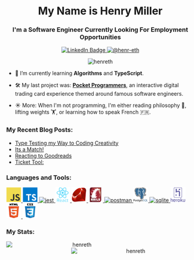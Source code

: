 <h1 align="center">My Name is Henry Miller</h1>
<h3 align="center">I'm a Software Engineer Currently Looking For Employment Opportunities</h3>

<div align='center'>
  <a href="https://linkedin.com/in/henrym01">
    <img src="https://img.shields.io/badge/LinkedIn-blue?style=for-the-badge&logo=linkedin&logoColor=white" alt="LinkedIn Badge"/>
  </a>
    <a href="https://medium.com/@henr-eth">
      <img src="https://img.shields.io/badge/Medium-gray?logo=medium&logoColor=white&style=for-the-badge" alt="@henr-eth"/>
  </a>
  <p> <img src="https://komarev.com/ghpvc/?username=henreth&label=Profile%20views&color=lightgrey&style=flat" alt="henreth" /> </p>
</div>

<p align='left'>
  
- 🚀 I’m currently learning **Algorithms** and **TypeScript**.

<!-- - ✍️ You can find articles that I have written at: [@henr-eth](https://medium.com/@henr-eth) -->

- 🛠 My last project was: [**Pocket Programmers**](https://github.com/henreth/pocketpros), an interactive digital trading card experience themed around famous software engineers.

<!-- - 💬 Ask me about **JavaScript, React.js, Ruby, Rails, SQL** -->

- ☀️ More: When I'm not programming, I'm either reading philosophy 📖, lifting weights 🏋️, or learning how to speak French 🇫🇷.
  
</p>

<h3 align='left'>My Recent Blog Posts:</h3>
<p align='left'>
  
<!-- BLOG-POST-LIST:START -->
- [Type Testing my Way to Coding Creativity](https://henr-eth.medium.com/type-testing-my-way-to-coding-creativity-d461f43a448f?source=rss-f6d7a68e750c------2)
- [Its a Match!](https://henr-eth.medium.com/its-a-match-1ccd24730254?source=rss-f6d7a68e750c------2)
- [Reacting to Goodreads](https://henr-eth.medium.com/reacting-to-goodreads-2cb30714dbfe?source=rss-f6d7a68e750c------2)
- [Ticket Tool:](https://henr-eth.medium.com/fetch-requests-inputs-and-a-dynamic-url-4fe15919e877?source=rss-f6d7a68e750c------2)
<!-- BLOG-POST-LIST:END -->
  
</p>

<h3 align="left">Languages and Tools:</h3>
<p align="left"> 
    <a href="https://developer.mozilla.org/en-US/docs/Web/JavaScript" target="_blank" rel="noreferrer"> <img src="https://raw.githubusercontent.com/devicons/devicon/master/icons/javascript/javascript-original.svg" alt="javascript" width="40" height="40"/> </a> 
  <a href="https://www.typescriptlang.org/" target="_blank" rel="noreferrer"> <img src="https://raw.githubusercontent.com/devicons/devicon/master/icons/typescript/typescript-original.svg" alt="typescript" width="40" height="40"/> </a> 
  <a href="https://jestjs.io" target="_blank" rel="noreferrer"> <img src="https://www.vectorlogo.zone/logos/jestjsio/jestjsio-icon.svg" alt="jest" width="40" height="40"/> </a> 
  <a href="https://reactjs.org/" target="_blank" rel="noreferrer"> <img src="https://raw.githubusercontent.com/devicons/devicon/master/icons/react/react-original-wordmark.svg" alt="react" width="40" height="40"/> </a> 
  <a href="https://www.ruby-lang.org/en/" target="_blank" rel="noreferrer"> <img src="https://raw.githubusercontent.com/devicons/devicon/master/icons/ruby/ruby-original.svg" alt="ruby" width="40" height="40"/> </a>
   <a href="https://rubyonrails.org" target="_blank" rel="noreferrer"> <img src="https://raw.githubusercontent.com/devicons/devicon/master/icons/rails/rails-original-wordmark.svg" alt="rails" width="40" height="40"/> </a> 
 <a href="https://postman.com" target="_blank" rel="noreferrer"> <img src="https://www.vectorlogo.zone/logos/getpostman/getpostman-icon.svg" alt="postman" width="40" height="40"/> </a>
     <a href="https://www.postgresql.org" target="_blank" rel="noreferrer"> <img src="https://raw.githubusercontent.com/devicons/devicon/master/icons/postgresql/postgresql-original-wordmark.svg" alt="postgresql" width="40" height="40"/> </a>
 <a href="https://www.sqlite.org/" target="_blank" rel="noreferrer"> <img src="https://www.vectorlogo.zone/logos/sqlite/sqlite-icon.svg" alt="sqlite" width="40" height="40"/> </a> 
   <a href="https://devcenter.heroku.com/" target="_blank" rel="noreferrer"> <img src="https://raw.githubusercontent.com/devicons/devicon/master/icons/heroku/heroku-original-wordmark.svg" alt="heroku" width="40" height="40"/> </a>
  <a href="https://www.w3.org/html/" target="_blank" rel="noreferrer"> <img src="https://raw.githubusercontent.com/devicons/devicon/master/icons/html5/html5-original-wordmark.svg" alt="html5" width="40" height="40"/> </a>
  <a target="_blank" rel="noreferrer"> <img src="https://raw.githubusercontent.com/devicons/devicon/master/icons/css3/css3-original-wordmark.svg" alt="css" width="40" height="40"/> </a> 
</p>


<!--        <a href="https://www.python.org/" target="_blank" rel="noreferrer"> <img src="https://raw.githubusercontent.com/devicons/devicon/master/icons/python/python-original.svg" alt="python" width="40" height="40"/> </a>
      <a href="https://www.r-project.org/" target="_blank" rel="noreferrer"> <img src="https://raw.githubusercontent.com/devicons/devicon/master/icons/r/r-original.svg" alt="r" width="40" height="40"/> </a>
       <a href="https://www.rstudio.com/" target="_blank" rel="noreferrer"> <img src="https://raw.githubusercontent.com/devicons/devicon/master/icons/rstudio/rstudio-original.svg" alt="r-studio" width="40" height="40"/> </a> 
  <a href="https://aws.amazon.com" target="_blank" rel="noreferrer"> <img src="https://raw.githubusercontent.com/devicons/devicon/master/icons/amazonwebservices/amazonwebservices-original-wordmark.svg" alt="aws" width="40" height="40"/> </a>
     <a href="https://www.npmjs.com/" target="_blank" rel="noreferrer"> <img src="https://raw.githubusercontent.com/devicons/devicon/master/icons/npm/npm-original-wordmark.svg" alt="npm" width="40" height="40"/> </a> 
    <a href="https://nodejs.org/en/" target="_blank" rel="noreferrer"> <img src="https://raw.githubusercontent.com/devicons/devicon/master/icons/nodejs/nodejs-original.svg" alt="nodejs" width="40" height="40"/> </a> 
   <a href="https://www.postgresql.org" target="_blank" rel="noreferrer"> <img src="https://raw.githubusercontent.com/devicons/devicon/master/icons/postgresql/postgresql-original-wordmark.svg" alt="postgresql" width="40" height="40"/> </a>
  <a href="https://www.w3.org/html/" target="_blank" rel="noreferrer"> <img src="https://raw.githubusercontent.com/devicons/devicon/master/icons/html5/html5-original-wordmark.svg" alt="html5" width="40" height="40"/> </a>
  <a target="_blank" rel="noreferrer"> <img src="https://raw.githubusercontent.com/devicons/devicon/master/icons/css3/css3-original-wordmark.svg" alt="css" width="40" height="40"/> </a> -->
 
<h3 align='left'>My Stats:</h3>
<p align="center"> 
<img width=390 align='left' src="https://github-readme-streak-stats.herokuapp.com/?user=henreth&theme=dark" alt="henreth" />
<img width=330 align='right' src="https://github-readme-stats.vercel.app/api/top-langs?username=henreth&theme=dark&show_icons=true&locale=en&layout=compact" alt="henreth" />
<!-- <img src="https://activity-graph.herokuapp.com/graph?username=henreth&theme=dark&bg_color=20232a&hide_border=true" width="100%"/> -->
<!-- <p>&nbsp;<img align="left" src="https://github-readme-stats.vercel.app/api?username=henreth&theme=dark&show_icons=true&locale=en" alt="henreth" /></p> -->
</p>
